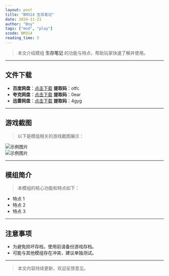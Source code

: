 ```yaml
---
layout: post
title: "BM314 生存笔记"
date: 2024-11-21
author: "Bny"
tags: ["mod", "play"]
scode: BM314
reading_time: 5
---
```


> 本文介绍模组 **生存笔记** 的功能与特点，帮助玩家快速了解并使用。

---





## 文件下载
- **百度网盘**：[点击下载](https://pan.baidu.com/s/1Po682hRZJzocFZ91OGap7Q?pwd=otfc)  **提取码**：otfc  
- **夸克网盘**：[点击下载](https://pan.quark.cn/s/090bbe1e4416?pwd=0ear)  **提取码**：0ear  
- **迅雷网盘**：[点击下载](https://pan.xunlei.com/s/VOCCbTaxElJknJcJbgLU39STA1?pwd=4gyg)  **提取码**：4gyg  

---

## 游戏截图
> 以下是模组相关的游戏截图展示：

![示例图片](https://example.com/screenshot1.jpg)  
![示例图片](https://example.com/screenshot2.jpg)

---

## 模组简介
> 本模组的核心功能和特点如下：
- 特点 1
- 特点 2
- 特点 3

---

## 注意事项
- 为避免损坏存档，使用前请备份游戏存档。
- 可能与其他模组存在冲突，建议单独测试。

---

> 本文内容持续更新，欢迎反馈意见。
